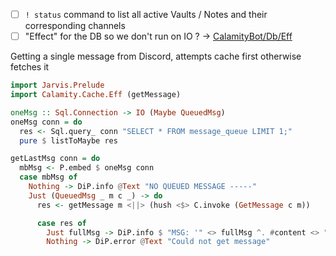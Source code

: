 - [ ] `! status` command to list all active Vaults / Notes and their corresponding channels
- [ ] "Effect" for the DB so we don't run on IO ? -> [CalamityBot/Db/Eff](https://github.com/simmsb/calamity-bot/blob/master/src/CalamityBot/Db/Eff.hs)

Getting a single message from Discord, attempts cache first otherwise fetches it

```haskell
import Jarvis.Prelude
import Calamity.Cache.Eff (getMessage)

oneMsg :: Sql.Connection -> IO (Maybe QueuedMsg)
oneMsg conn = do
  res <- Sql.query_ conn "SELECT * FROM message_queue LIMIT 1;"
  pure $ listToMaybe res

getLastMsg conn = do
  mbMsg <- P.embed $ oneMsg conn
  case mbMsg of
    Nothing -> DiP.info @Text "NO QUEUED MESSAGE -----"
    Just (QueuedMsg _ m c _) -> do
      res <- getMessage m <||> (hush <$> C.invoke (GetMessage c m))

      case res of
        Just fullMsg -> DiP.info $ "MSG: '" <> fullMsg ^. #content <> "'"
        Nothing -> DiP.error @Text "Could not get message"
```
